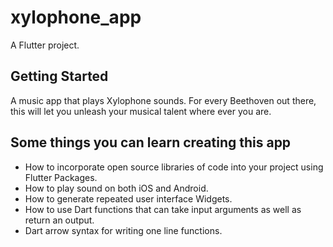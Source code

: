 # xylophone_app

A Flutter project.

## Getting Started

A music app that plays Xylophone sounds. For every Beethoven out there, this will let you unleash your musical talent where ever you are. 

## Some things you can learn creating this app

- How to incorporate open source libraries of code into your project using Flutter Packages.
- How to play sound on both iOS and Android.
- How to generate repeated user interface Widgets.
- How to use Dart functions that can take input arguments as well as return an output.
- Dart arrow syntax for writing one line functions.